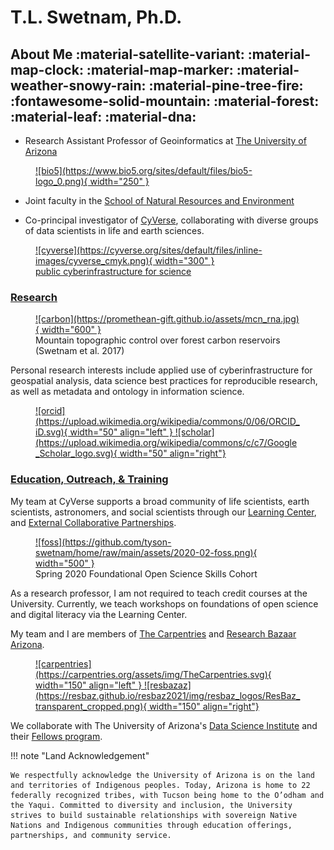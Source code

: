 # T.L. Swetnam, Ph.D. 


## About Me :material-satellite-variant: :material-map-clock: :material-map-marker: :material-weather-snowy-rain: :material-pine-tree-fire: :fontawesome-solid-mountain: :material-forest: :material-leaf: :material-dna:

* Research Assistant Professor of Geoinformatics at [The University of Arizona](https://www.bio5.org/people/tyson-l-swetnam) 

<figure markdown> 
  <a href="http://bio5.org/" rel="bio5">![bio5](https://www.bio5.org/sites/default/files/bio5-logo_0.png){ width="250" }
  </a>
</figure>

   * Joint faculty in the [School of Natural Resources and Environment](https://nature.arizona.edu)

* Co-principal investigator of [CyVerse](https://cyverse.org), collaborating with diverse groups of data scientists in life and earth sciences.

<figure markdown> 
  <a href="http://cyverse.org/" target="blank" rel="cyverse homepages">![cyverse](https://cyverse.org/sites/default/files/inline-images/cyverse_cmyk.png){ width="300" }
    <figcaption>public cyberinfrastructure for science</figcaption>
  </a>
</figure>

### [Research](./current_projects/)

<figure markdown>
  <a href="https://esajournals.onlinelibrary.wiley.com/doi/10.1002/ecs2.1797" target="blank" rel="carbon">![carbon](https://promethean-gift.github.io/assets/mcn_rna.jpg){ width="600" } </a>
    <figcaption>Mountain topographic control over forest carbon reservoirs (Swetnam et al. 2017)</figcaption>
</figure>

Personal research interests include applied use of cyberinfrastructure for geospatial analysis, data science best practices for reproducible research, as well 
as metadata and ontology in information science.

<figure markdown>
  <a href="http://orcid.org/0000-0002-6639-7181" target="blank" rel="orcid">![orcid](https://upload.wikimedia.org/wikipedia/commons/0/06/ORCID_iD.svg){ width="50" align="left" } </a>  <a href="https://scholar.google.com/citations?user=nanIeAYAAAAJ&hl=en" rel="Google Scholar Profile">![scholar](https://upload.wikimedia.org/wikipedia/commons/c/c7/Google_Scholar_logo.svg){ width="50" align="right"}
  </a>
</figure>

### [Education, Outreach, & Training](./teaching/)

My team at CyVerse supports a broad community of life scientists, earth scientists, astronomers, and social scientists through our [Learning Center](https://learning.cyverse.org), and [External Collaborative Partnerships](https://cyverse.org/ecp).

<figure markdown>
  <a href="https://learning.cyverse.org" target="blank" rel="foss">![foss](https://github.com/tyson-swetnam/home/raw/main/assets/2020-02-foss.png){ width="500" } </a>
    <figcaption>Spring 2020 Foundational Open Science Skills Cohort</figcaption>
</figure>

As a research professor, I am not required to teach credit courses at the University. Currently, we teach workshops on foundations of open science and digital literacy via the Learning Center.

My team and I are members of [The Carpentries](https://carpentries.org) and [Research Bazaar Arizona](https://researchbazaar.arizona.edu/).

<figure markdown>
  <a href="https://carpentries.org/" target="blank" rel="carpentries">![carpentries](https://carpentries.org/assets/img/TheCarpentries.svg){ width="150" align="left" } </a>  <a href="https://researchbazaar.arizona.edu/" rel="resbazaz">![resbazaz](https://resbaz.github.io/resbaz2021/img/resbaz_logos/ResBaz_transparent_cropped.png){ width="150" align="right"}
  </a>
</figure>

We collaborate with The University of Arizona's [Data Science Institute](https://datascience.arizona.edu/) and their [Fellows program](https://datascience.arizona.edu/odss-office-data-science-services/data-science-fellows-program).

!!! note "Land Acknowledgement"

    We respectfully acknowledge the University of Arizona is on the land and territories of Indigenous peoples. Today, Arizona is home to 22 federally recognized tribes, with Tucson being home to the O’odham and the Yaqui. Committed to diversity and inclusion, the University strives to build sustainable relationships with sovereign Native Nations and Indigenous communities through education offerings, partnerships, and community service.

